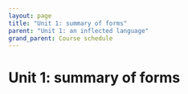 ```yaml
---
layout: page
title: "Unit 1: summary of forms"
parent: "Unit 1: an inflected language"
grand_parent: Course schedule
---
```


# Unit 1: summary of forms
